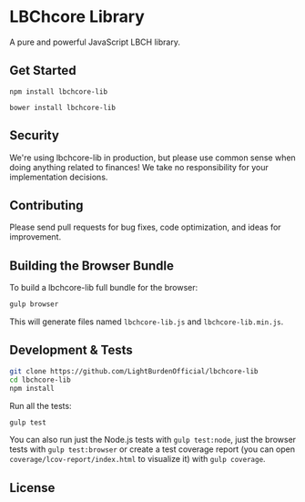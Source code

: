 LBChcore Library
=======

A pure and powerful JavaScript LBCH library.


## Get Started

```
npm install lbchcore-lib
```

```
bower install lbchcore-lib
```

## Security

We're using lbchcore-lib in production, but please use common sense when doing anything related to finances! We take no responsibility for your implementation decisions.



## Contributing

Please send pull requests for bug fixes, code optimization, and ideas for improvement. 

## Building the Browser Bundle

To build a lbchcore-lib full bundle for the browser:

```sh
gulp browser
```

This will generate files named `lbchcore-lib.js` and `lbchcore-lib.min.js`.

## Development & Tests

```sh
git clone https://github.com/LightBurdenOfficial/lbchcore-lib
cd lbchcore-lib
npm install
```

Run all the tests:

```sh
gulp test
```

You can also run just the Node.js tests with `gulp test:node`, just the browser tests with `gulp test:browser`
or create a test coverage report (you can open `coverage/lcov-report/index.html` to visualize it) with `gulp coverage`.

## License

